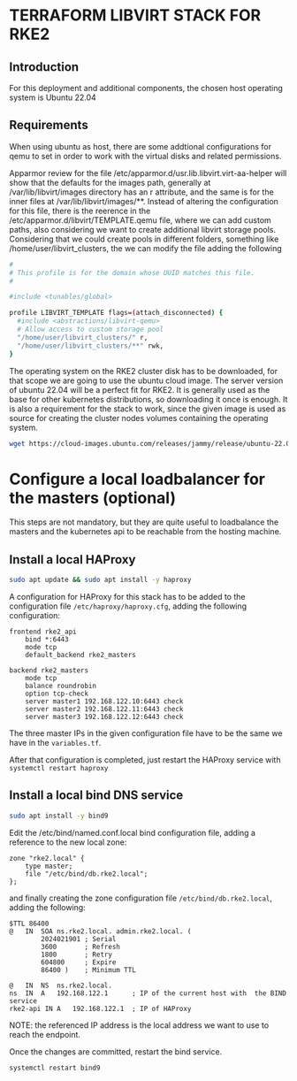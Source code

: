 # TERRAFORM LIBVIRT STACK FOR RKE2

## Introduction

For this deployment and additional components, the chosen host operating system is Ubuntu 22.04

## Requirements

When using ubuntu as host, there are some addtional configurations for qemu to set in order to work with the virtual disks and related permissions.

Apparmor review for the file /etc/apparmor.d/usr.lib.libvirt.virt-aa-helper will show that the defaults for the images path, generally at /var/lib/libvirt/images directory has an r attribute, and the same is for the inner files at /var/lib/libvirt/images/**. Instead of altering the configuration for this file, there is the reerence in the /etc/apparmor.d/libvirt/TEMPLATE.qemu file, where we can add custom paths, also considering we want to create additional libvirt storage pools.
Considering that we could create pools in different folders, something like /home/user/libvirt_clusters, the we can modify the file adding the following

```bash
#
# This profile is for the domain whose UUID matches this file.
#

#include <tunables/global>

profile LIBVIRT_TEMPLATE flags=(attach_disconnected) {
  #include <abstractions/libvirt-qemu>
  # Allow access to custom storage pool
  "/home/user/libvirt_clusters/" r,
  "/home/user/libvirt_clusters/**" rwk,
}
```

The operating system on the RKE2 cluster disk has to be downloaded, for that scope we are going to use the ubuntu cloud image. The server version of ubuntu 22.04 will be a perfect fit for RKE2.
It is generally used as the base for other kubernetes distributions, so downloading it once is enough.
It is also a requirement for the stack to work, since the given image is used as source for creating the cluster nodes volumes containing the operating system.

```bash
wget https://cloud-images.ubuntu.com/releases/jammy/release/ubuntu-22.04-server-cloudimg-amd64.img
```

# Configure a local loadbalancer for the masters (optional)

This steps are not mandatory, but they are quite useful to loadbalance the masters and the kubernetes api to be reachable from the hosting machine.

## Install a local HAProxy

```bash
sudo apt update && sudo apt install -y haproxy
```

A configuration for HAProxy for this stack has to be added to the configuration file `/etc/haproxy/haproxy.cfg`, adding the following configuration:

```
frontend rke2_api
    bind *:6443
    mode tcp
    default_backend rke2_masters

backend rke2_masters
    mode tcp
    balance roundrobin
    option tcp-check
    server master1 192.168.122.10:6443 check
    server master2 192.168.122.11:6443 check
    server master3 192.168.122.12:6443 check
```

The three master IPs in the given configuration file have to be the same we have in the `variables.tf`.

After that configuration is completed, just restart the HAProxy service with `systemctl restart haproxy`

## Install a local bind DNS service

```bash
sudo apt install -y bind9
```

Edit the /etc/bind/named.conf.local bind configuration file, adding a reference to the new local zone:

```
zone "rke2.local" {
    type master;
    file "/etc/bind/db.rke2.local";
};
```

and finally creating the zone configuration file `/etc/bind/db.rke2.local`, adding the following:

```bind
$TTL 86400
@   IN  SOA ns.rke2.local. admin.rke2.local. (
        2024021901 ; Serial
        3600       ; Refresh
        1800       ; Retry
        604800     ; Expire
        86400 )    ; Minimum TTL

@   IN  NS  ns.rke2.local.
ns  IN  A   192.168.122.1      ; IP of the current host with  the BIND service
rke2-api IN A   192.168.122.1  ; IP of HAProxy
```

NOTE: the referenced IP address is the local address we want to use to reach the endpoint.

Once the changes are committed, restart the bind service.

`systemctl restart bind9`